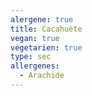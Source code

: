 ```yaml
---
alergene: true
title: Cacahuète
vegan: true
vegetarien: true
type: sec
allergenes:
  - Arachide
---
```


